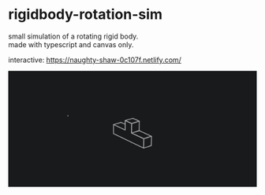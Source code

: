 # rigidbody-rotation-sim

small simulation of a rotating rigid body.  
made with typescript and canvas only.  

interactive: https://naughty-shaw-0c107f.netlify.com/

![demo gif](https://github.com/flurrux/rigidbody-rotation-sim/blob/master/demo-gif-2.gif)
